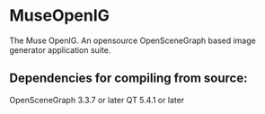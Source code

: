 # MuseOpenIG
The Muse OpenIG.  An opensource OpenSceneGraph based image generator application suite.

Dependencies for compiling from source:
--------------------------------------
OpenSceneGraph 3.3.7 or later
QT 5.4.1 or later
